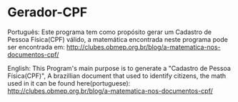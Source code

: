 # Gerador-CPF
Português:
Este programa tem como propósito gerar um Cadastro de Pessoa Física(CPF) válido, a matemática encontrada neste programa pode ser encontrada em: http://clubes.obmep.org.br/blog/a-matematica-nos-documentos-cpf/


English:
This Program's main purpose is to generate a "Cadastro de Pessoa Física(CPF)", A brazillian document that used to identify citizens, the math used in it can be found here(portuguese): http://clubes.obmep.org.br/blog/a-matematica-nos-documentos-cpf/
